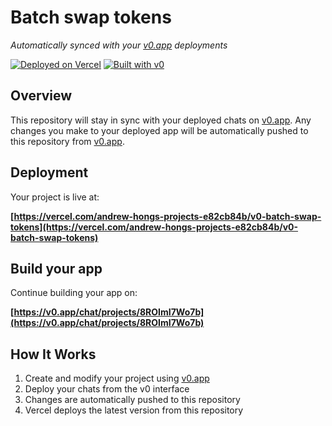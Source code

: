 # Batch swap tokens

*Automatically synced with your [v0.app](https://v0.app) deployments*

[![Deployed on Vercel](https://img.shields.io/badge/Deployed%20on-Vercel-black?style=for-the-badge&logo=vercel)](https://vercel.com/andrew-hongs-projects-e82cb84b/v0-batch-swap-tokens)
[![Built with v0](https://img.shields.io/badge/Built%20with-v0.app-black?style=for-the-badge)](https://v0.app/chat/projects/8ROImI7Wo7b)

## Overview

This repository will stay in sync with your deployed chats on [v0.app](https://v0.app).
Any changes you make to your deployed app will be automatically pushed to this repository from [v0.app](https://v0.app).

## Deployment

Your project is live at:

**[https://vercel.com/andrew-hongs-projects-e82cb84b/v0-batch-swap-tokens](https://vercel.com/andrew-hongs-projects-e82cb84b/v0-batch-swap-tokens)**

## Build your app

Continue building your app on:

**[https://v0.app/chat/projects/8ROImI7Wo7b](https://v0.app/chat/projects/8ROImI7Wo7b)**

## How It Works

1. Create and modify your project using [v0.app](https://v0.app)
2. Deploy your chats from the v0 interface
3. Changes are automatically pushed to this repository
4. Vercel deploys the latest version from this repository
